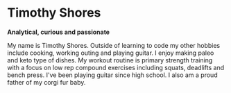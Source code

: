 # Timothy Shores
**Analytical, curious and passionate**

My name is Timothy Shores. Outside of learning to code my other hobbies include cooking, working outing and playing guitar. I enjoy making paleo and keto type of dishes. My workout routine is primary strength training with a focus on low rep compound exercises including squats, deadlifts and bench press. I've been playing guitar since high school. I also am a proud father of my corgi fur baby.